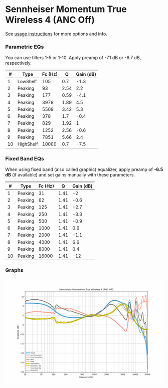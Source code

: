 # Sennheiser Momentum True Wireless 4 (ANC Off)
See [usage instructions](https://github.com/jaakkopasanen/AutoEq#usage) for more options and info.

### Parametric EQs
You can use filters 1-5 or 1-10. Apply preamp of -7.1 dB or -6.7 dB, respectively.

|   # | Type      |   Fc (Hz) |    Q |   Gain (dB) |
|-----|-----------|-----------|------|-------------|
|   1 | LowShelf  |       105 | 0.7  |        -1.3 |
|   2 | Peaking   |        93 | 2.54 |         2.2 |
|   3 | Peaking   |       177 | 0.59 |        -4.1 |
|   4 | Peaking   |      3978 | 1.89 |         4.5 |
|   5 | Peaking   |      5509 | 3.42 |         5.3 |
|   6 | Peaking   |       378 | 1.7  |        -0.4 |
|   7 | Peaking   |       829 | 1.92 |         1   |
|   8 | Peaking   |      1252 | 2.56 |        -0.6 |
|   9 | Peaking   |      7851 | 5.66 |         2.4 |
|  10 | HighShelf |     10000 | 0.7  |        -7.5 |

### Fixed Band EQs
When using fixed band (also called graphic) equalizer, apply preamp of **-6.5 dB** (if available) and set gains manually with these parameters.

|   # | Type    |   Fc (Hz) |    Q |   Gain (dB) |
|-----|---------|-----------|------|-------------|
|   1 | Peaking |        31 | 1.41 |        -2   |
|   2 | Peaking |        62 | 1.41 |        -0.6 |
|   3 | Peaking |       125 | 1.41 |        -2.7 |
|   4 | Peaking |       250 | 1.41 |        -3.3 |
|   5 | Peaking |       500 | 1.41 |        -0.9 |
|   6 | Peaking |      1000 | 1.41 |         0.6 |
|   7 | Peaking |      2000 | 1.41 |        -1.1 |
|   8 | Peaking |      4000 | 1.41 |         6.6 |
|   9 | Peaking |      8000 | 1.41 |         0.4 |
|  10 | Peaking |     16000 | 1.41 |       -12   |

### Graphs
![](./Sennheiser%20Momentum%20True%20Wireless%204%20(ANC%20Off).png)

